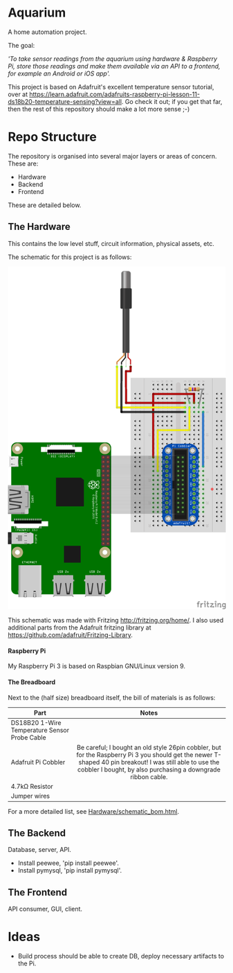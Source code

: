 # Aquarium
A home automation project. 

The goal:

*'To take sensor readings from the aquarium using hardware & Raspberry Pi, store
those readings and make them available via an API to a frontend, for example an
Android or iOS app'.*

This project is based on Adafruit's excellent temperature sensor tutorial, over
at https://learn.adafruit.com/adafruits-raspberry-pi-lesson-11-ds18b20-temperature-sensing?view=all. Go check it out; if you get that far, then the rest of this repository should
make a lot more sense ;-)

# Repo Structure

The repository is organised into several major layers or areas of concern. These
are:

- Hardware
- Backend
- Frontend

These are detailed below.

## The Hardware
This contains the low level stuff, circuit information, physical assets, etc.

The schematic for this project is as follows:

![schematic](Hardware/schematic.png)

This schematic was made with Fritzing http://fritzing.org/home/. I also used
additional parts from the Adafruit fritzing library at https://github.com/adafruit/Fritzing-Library.

#### Raspberry Pi
My Raspberry Pi 3 is based on Raspbian GNU/Linux version 9.

#### The Breadboard
Next to the (half size) breadboard itself, the bill of materials is as follows:

| Part                                          | Notes                        |
| --------------------------------------------- |:----------------------------:|
| DS18B20 1-Wire Temperature Sensor Probe Cable |                              | 
| Adafruit Pi Cobbler                           | Be careful; I bought an old style 26pin cobbler, but for the Raspberry Pi 3 you should get the newer T-shaped 40 pin breakout! I was still able to use the cobbler I bought, by also purchasing a downgrade ribbon cable. |
| 4.7kΩ Resistor                                |                              |
| Jumper wires                                  |                              |

For a more detailed list, see [Hardware/schematic_bom.html](Hardware/schematic_bom.html).

## The Backend
Database, server, API.
- Install peewee, 'pip install peewee'.
- Install pymysql, 'pip install pymysql'.

## The Frontend
API consumer, GUI, client.

# Ideas

- Build process should be able to create DB, deploy necessary artifacts to the 
Pi.